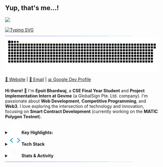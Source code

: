 ## Yup, that's me...!
![](https://visitor-badge.glitch.me/badge?page_id=epsit03)

<a href="https://git.io/typing-svg"><img src="https://readme-typing-svg.herokuapp.com?font=Fira+Code&duration=4000&pause=800&color=15F740&width=400&lines=Epsit+Bhardwaj;A+CSE+senior;Web+Developer;Competitive+Programmer;Web3+enthusiast" alt="Typing SVG" /></a>
<img src="https://github.com/epsit03/epsit03/blob/main/assets/Real.gif">
<picture>
  <source media="(prefers-color-scheme: dark)" srcset="https://raw.githubusercontent.com/epsit03/epsit03/output/github-snake-dark.svg">
  <source media="(prefers-color-scheme: light)" srcset="https://raw.githubusercontent.com/epsit03/epsit03/output/github-snake.svg">
  <img src="https://raw.githubusercontent.com/epsit03/epsit03/output/github-snake.svg">
</picture>

[🔗 Website](https://www.sites.google.com/view/epsit) | [📧 Email](mailto:epsitbhardwaj26@gmail.com) | [📊 Google Dev Profile](https://developers.google.com/profile/u/epsit)

**Hi there!** 👋 I'm **Epsit Bhardwaj**, a **CSE Final Year Student** and **Project Implementation Intern at Gevme** (a GlobalSign Pte. Ltd. company). I'm passionate about **Web Development**, **Competitive Programming**, and **Web3**. I love exploring the intersection of technology and innovation, focusing on **Smart Contract Development** (currently working on the **MATIC Polygon Testnet**).
<details>
<summary><img src="https://github.com/epsit03/epsit03/blob/main/assets/More.gif" width="35"> <b>Key Highlights:</b> </summary>
<br/>

- **Ex-Consultant** at **Wheebox-ETS**  
- **MLSA**, **Mentor** @Social Winter of Code (S'23 & S'24)  
- **Speaker** @GDG Kanpur, @TensorFlow User Group, @BhopalFOSS  
- Building **FOSS** projects in my leisure time  
- Currently deploying **smart contracts** over **MATIC** on **Mumbai testnet**
---
</details>

<details>
<summary><img src="https://github.com/epsit03/epsit03/blob/main/assets/Skills.gif" width="35"> <b>Tech Stack</b> </summary>
<br/>
I'm always exploring new technologies and improving my skill set. Here are some of the tools I use:
<br/>
<div style="display: flex; flex-wrap: wrap; justify-content: space-around;">
  <img src="https://techstack-generator.vercel.app/react-icon.svg" alt="React" width="65" height="65"/>
  <img src="https://techstack-generator.vercel.app/python-icon.svg" alt="Python" width="65" height="65"/>
  <img src="https://techstack-generator.vercel.app/js-icon.svg" alt="JavaScript" width="65" height="65"/>
  <img src="https://techstack-generator.vercel.app/cpp-icon.svg" alt="C++" width="65" height="65"/>
  <img src="https://techstack-generator.vercel.app/webpack-icon.svg" alt="Webpack" width="65" height="65"/>
  <img src="https://techstack-generator.vercel.app/mysql-icon.svg" alt="MySQL" width="65" height="65"/>
  <img src="https://techstack-generator.vercel.app/ts-icon.svg" alt="TypeScript" width="65" height="65"/>
  <img src="https://techstack-generator.vercel.app/aws-icon.svg" alt="AWS" width="65" height="65"/>
  <img src="https://techstack-generator.vercel.app/github-icon.svg" alt="GitHub" width="65" height="65"/>
  <img src="https://skillicons.dev/icons?i=html" alt="HTML5" width="48" height="48"/>
  <img src="https://skillicons.dev/icons?i=css" alt="CSS" width="48" height="48"/>
  <img src="https://skillicons.dev/icons?i=postgre" alt="PostgreSQL" width="48" height="48"/>
  <img src="https://skillicons.dev/icons?i=mongodb" alt="MongoDB" width="48" height="48"/>
  <img src="https://skillicons.dev/icons?i=bootstrap" alt="Bootstrap" width="48" height="48"/>
</div>

---
</details>
<details>
  <summary><img src="https://github.com/epsit03/epsit03/blob/main/assets/Github-Stats.gif" width="35"> <b>Stats & Activity</b> </summary> <br/>

  **Most Used Languages:**  
<br/>
![Top Langs](https://github-readme-stats.vercel.app/api/top-langs/?username=epsit03&layout=compact&theme=dark)

**Weekly Activity:**  
<br/>
![WakaTime](https://github-readme-stats.vercel.app/api?username=epsit03&show_icons=true&theme=gotham)

**Recent Contributions:**
```text
JavaScript     ███████████████▒░░░░░░░░░   61.19 %
TypeScript     █████████▒░░░░░░░░░░░░░░░   31.49 %
NextJs         █████▒░░░░░░░░░░░░░░░░░░░   07.32 %
```
</details>
<img src="https://github.com/epsit03/epsit03/blob/main/assets/Real.gif">

